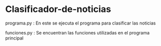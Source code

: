 # Clasificador-de-noticias
programa.py : En este se ejecuta el programa para clasificar las noticias

funciones.py : Se encuentran las funciones utilizadas en el programa principal
